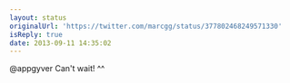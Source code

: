 ```yaml
---
layout: status
originalUrl: 'https://twitter.com/marcgg/status/377802468249571330'
isReply: true
date: 2013-09-11 14:35:02
---
```


@appgyver Can't wait! ^^

